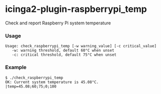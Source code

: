 # icinga2-plugin-raspberrypi_temp
Check and report Raspberry Pi system temperature

### Usage
```
Usage: check_raspberrypi_temp [-w warning_value] [-c critical_value]
   -w: warning threshold, default 60°C when unset
   -c: critical threshold, default 75°C when unset
```

### Example
```
$ ./check_raspberrypi_temp
OK: Current system temperature is 45.08°C.
|temp=45.08;60;75;0;100
```

